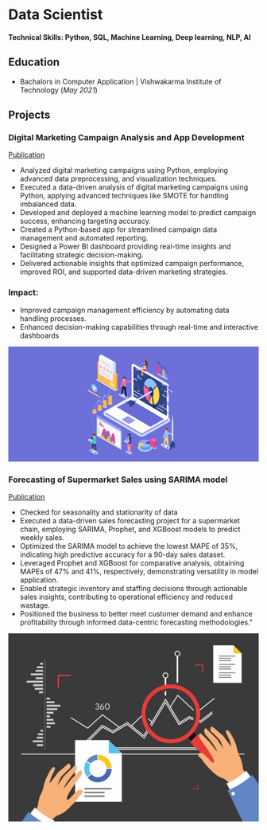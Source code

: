 # Data Scientist

#### Technical Skills: Python, SQL, Machine Learning, Deep learning, NLP, AI

## Education
- Bachalors in Computer Application | Vishwakarma Institute of Technology (_May 2021_)

## Projects
### Digital Marketing Campaign Analysis and App Development
[Publication]()

- Analyzed digital marketing campaigns using Python, employing advanced data preprocessing, and visualization techniques.
- Executed a data-driven analysis of digital marketing campaigns using Python, applying advanced techniques like SMOTE for handling imbalanced data.
- Developed and deployed a machine learning model to predict campaign success, enhancing targeting accuracy.
- Created a Python-based app for streamlined campaign data management and automated reporting.
- Designed a Power BI dashboard providing real-time insights and facilitating strategic decision-making.
- Delivered actionable insights that optimized campaign performance, improved ROI, and supported data-driven marketing strategies.
### Impact:
- Improved campaign management efficiency by automating data handling processes.
- Enhanced decision-making capabilities through real-time and interactive dashboards


![EEG Band Discovery](/assets/img/DM.jpg)

### Forecasting of Supermarket Sales using SARIMA model
[Publication]()

- Checked for seasonality and stationarity of data
- Executed a data-driven sales forecasting project for a supermarket chain, employing SARIMA, Prophet, and XGBoost models to predict weekly sales.
- Optimized the SARIMA model to achieve the lowest MAPE of 35%, indicating high predictive accuracy for a 90-day sales dataset.
- Leveraged Prophet and XGBoost for comparative analysis, obtaining MAPEs of 47% and 41%, respectively, demonstrating versatility in model application.
- Enabled strategic inventory and staffing decisions through actionable sales insights, contributing to operational efficiency and reduced wastage.
- Positioned the business to better meet customer demand and enhance profitability through informed data-centric forecasting methodologies."


![Bike Study](/assets/img/SM.jpg)

